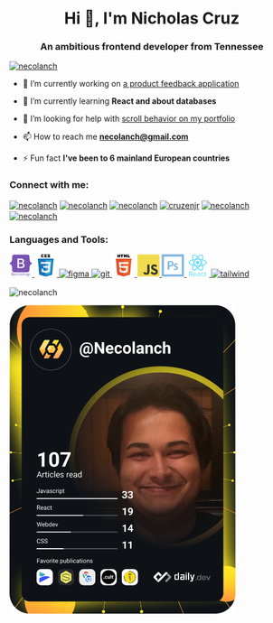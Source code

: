 <h1 align="center">Hi 👋, I'm Nicholas Cruz</h1>
<h3 align="center">An ambitious frontend developer from Tennessee</h3>

<p align="left"> <a href="https://twitter.com/necolanch" target="blank"><img src="https://img.shields.io/twitter/follow/necolanch?logo=twitter&style=for-the-badge" alt="necolanch" /></a> </p>

- 🔭 I’m currently working on [a product feedback application](github.com/Necolanch/product-feedback)

- 🌱 I’m currently learning **React and about databases**

- 🤝 I’m looking for help with [scroll behavior on my portfolio](github.com/Necolanch/product-feedback)

- 📫 How to reach me **necolanch@gmail.com**

- ⚡ Fun fact **I've been to 6 mainland European countries**

<h3 align="left">Connect with me:</h3>
<p align="left">
<a href="https://dev.to/necolanch" target="blank"><img align="center" src="https://raw.githubusercontent.com/rahuldkjain/github-profile-readme-generator/master/src/images/icons/Social/devto.svg" alt="necolanch" height="30" width="40" /></a>
<a href="https://twitter.com/necolanch" target="blank"><img align="center" src="https://raw.githubusercontent.com/rahuldkjain/github-profile-readme-generator/master/src/images/icons/Social/twitter.svg" alt="necolanch" height="30" width="40" /></a>
<a href="https://linkedin.com/in/necolanch" target="blank"><img align="center" src="https://raw.githubusercontent.com/rahuldkjain/github-profile-readme-generator/master/src/images/icons/Social/linked-in-alt.svg" alt="necolanch" height="30" width="40" /></a>
<a href="https://fb.com/cruzenjr" target="blank"><img align="center" src="https://raw.githubusercontent.com/rahuldkjain/github-profile-readme-generator/master/src/images/icons/Social/facebook.svg" alt="cruzenjr" height="30" width="40" /></a>
<a href="https://instagram.com/necolanch" target="blank"><img align="center" src="https://raw.githubusercontent.com/rahuldkjain/github-profile-readme-generator/master/src/images/icons/Social/instagram.svg" alt="necolanch" height="30" width="40" /></a>
<a href="https://www.behance.net/necolanch" target="blank"><img align="center" src="https://raw.githubusercontent.com/rahuldkjain/github-profile-readme-generator/master/src/images/icons/Social/behance.svg" alt="necolanch" height="30" width="40" /></a>
</p>

<h3 align="left">Languages and Tools:</h3>
<p align="left"> <a href="https://getbootstrap.com" target="_blank" rel="noreferrer"> <img src="https://raw.githubusercontent.com/devicons/devicon/master/icons/bootstrap/bootstrap-plain-wordmark.svg" alt="bootstrap" width="40" height="40"/> </a> <a href="https://www.w3schools.com/css/" target="_blank" rel="noreferrer"> <img src="https://raw.githubusercontent.com/devicons/devicon/master/icons/css3/css3-original-wordmark.svg" alt="css3" width="40" height="40"/> </a> <a href="https://www.figma.com/" target="_blank" rel="noreferrer"> <img src="https://www.vectorlogo.zone/logos/figma/figma-icon.svg" alt="figma" width="40" height="40"/> </a> <a href="https://git-scm.com/" target="_blank" rel="noreferrer"> <img src="https://www.vectorlogo.zone/logos/git-scm/git-scm-icon.svg" alt="git" width="40" height="40"/> </a> <a href="https://www.w3.org/html/" target="_blank" rel="noreferrer"> <img src="https://raw.githubusercontent.com/devicons/devicon/master/icons/html5/html5-original-wordmark.svg" alt="html5" width="40" height="40"/> </a> <a href="https://developer.mozilla.org/en-US/docs/Web/JavaScript" target="_blank" rel="noreferrer"> <img src="https://raw.githubusercontent.com/devicons/devicon/master/icons/javascript/javascript-original.svg" alt="javascript" width="40" height="40"/> </a> <a href="https://www.photoshop.com/en" target="_blank" rel="noreferrer"> <img src="https://raw.githubusercontent.com/devicons/devicon/master/icons/photoshop/photoshop-line.svg" alt="photoshop" width="40" height="40"/> </a> <a href="https://reactjs.org/" target="_blank" rel="noreferrer"> <img src="https://raw.githubusercontent.com/devicons/devicon/master/icons/react/react-original-wordmark.svg" alt="react" width="40" height="40"/> </a> <a href="https://tailwindcss.com/" target="_blank" rel="noreferrer"> <img src="https://www.vectorlogo.zone/logos/tailwindcss/tailwindcss-icon.svg" alt="tailwind" width="40" height="40"/> </a> </p>

<p><img align="center" src="https://github-readme-stats.vercel.app/api/top-langs?username=necolanch&show_icons=true&locale=en&layout=compact" alt="necolanch" /></p>

<a href="https://app.daily.dev/Necolanch"><img src="https://github.com/necolanch/necolanch/blob/master/devcard.svg" width="400" alt="Nicholas's Dev Card"/></a>
